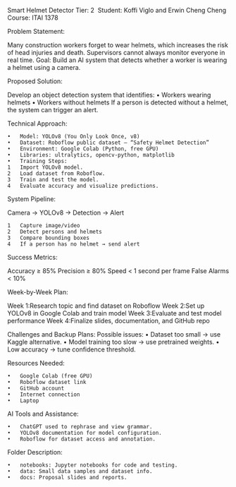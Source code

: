  Smart Helmet Detector
Tier: 2 
Student: Koffi Viglo and Erwin Cheng
Cheng Course: ITAI 1378

 Problem Statement:

Many construction workers forget to wear helmets, which increases the risk of head injuries and death. Supervisors cannot always monitor everyone in real time.
Goal: Build an AI system that detects whether a worker is wearing a helmet using a camera.

 Proposed Solution:

Develop an object detection system that identifies:
	•	Workers wearing helmets
	•	Workers without helmets
If a person is detected without a helmet, the system can trigger an alert.

Technical Approach:

	•	Model: YOLOv8 (You Only Look Once, v8)
	•	Dataset: Roboflow public dataset — “Safety Helmet Detection”
	•	Environment: Google Colab (Python, free GPU)
	•	Libraries: ultralytics, opencv-python, matplotlib
	•	Training Steps:
	1	Import YOLOv8 model.
	2	Load dataset from Roboflow.
	3	Train and test the model.
	4	Evaluate accuracy and visualize predictions.

 System Pipeline:

 Camera →  YOLOv8 →  Detection →  Alert

	1	Capture image/video
	2	Detect persons and helmets
	3	Compare bounding boxes
	4	If a person has no helmet → send alert

Success Metrics:

Accuracy ≥ 85%
Precision ≥ 80%
Speed < 1 second per frame
False Alarms < 10%

Week-by-Week Plan:

Week 1:Research topic and find dataset on Roboflow
Week 2:Set up YOLOv8 in Google Colab and train model
Week 3:Evaluate and test model performance
Week 4:Finalize slides, documentation, and GitHub repo

 Challenges and Backup Plans:
Possible issues:
	•	Dataset too small → use Kaggle alternative.
	•	Model training too slow → use pretrained weights.
	•	Low accuracy → tune confidence threshold.

 Resources Needed:

	•	Google Colab (free GPU)
	•	Roboflow dataset link
	•	GitHub account
	•	Internet connection
	•	Laptop

 AI Tools and Assistance:

	•	ChatGPT used to rephrase and view grammar.
	•	YOLOv8 documentation for model configuration.
	•	Roboflow for dataset access and annotation.

 Folder Description:

	•	notebooks: Jupyter notebooks for code and testing.
	•	data: Small data samples and dataset info.
	•	docs: Proposal slides and reports.
